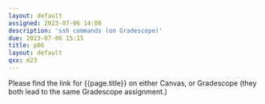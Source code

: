 ```yaml
---
layout: default
assigned: 2023-07-06 14:00
description: 'ssh commands (on Gradescope)'
due: 2023-07-06 15:15
title: p06
layout: default
qxx: m23
---
```


Please find the link for {{page.title}} on either Canvas, or Gradescope (they both lead to the same Gradescope assignment.)



